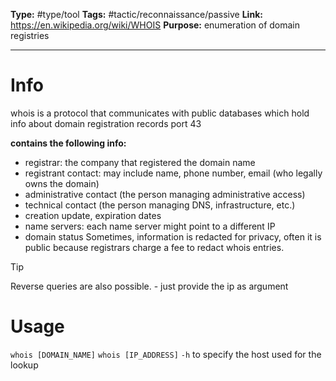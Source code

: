 **Type:** #type/tool
**Tags:**  #tactic/reconnaissance/passive 
**Link:** https://en.wikipedia.org/wiki/WHOIS
**Purpose:** enumeration of domain registries

---
# Info
whois is a protocol that communicates with public databases which hold info about domain registration records
port 43

**contains the following info:**
 - registrar: the company that registered the domain name
 - registrant contact: may include name, phone number, email (who legally owns the domain)
 - administrative contact (the person managing administrative access)
 - technical contact (the person managing DNS, infrastructure, etc.)
 - creation update, expiration dates
 - name servers: each name server might point to a different IP 
 - domain status
Sometimes, information is redacted for privacy, often it is public because registrars charge a fee to redact whois entries.

> [!tip]
> Reverse queries are also possible. - just provide the ip as argument
# Usage
`whois [DOMAIN_NAME]`
`whois [IP_ADDRESS]`
`-h` to specify the host used for the lookup

